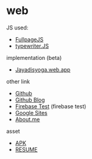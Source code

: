 # web

JS used:
* [FullpageJS](https://alvarotrigo.com/fullPage/)
* [typewriter.JS](https://safi.me.uk/typewriterjs/)

implementation (beta)
* [Jayadisyoga.web.app](https://jayadisyoga.web.app)

other link
* [Github](https://jayadisyoga.github.io)
* [Github Blog](https://jayadisyoga.github.io/blog)
* [Firebase Test](https://yogasuryaja.web.app) (firebase test)
* [Google Sites](https://sites.google.com/view/ysj)
* [About.me](https://about.me/ysj)

asset
* [APK](https://raw.githubusercontent.com/jayadisyoga/jayadisyoga.github.io/master/asset/ysj.apk)
* [RESUME](https://raw.githubusercontent.com/jayadisyoga/jayadisyoga.github.io/78e3417e906fa158cf3176b45bddd31ed2655114/asset/Yogasuryajayadi%20%5Bver.4.2%20pub%5D.pdf)

